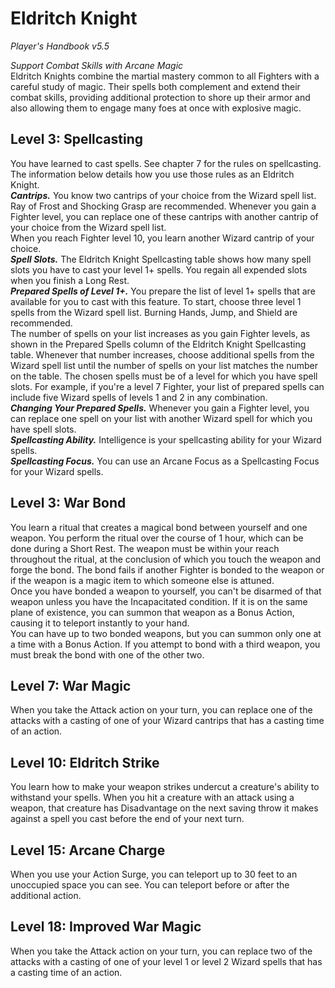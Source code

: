 # Eldritch Knight
*Player's Handbook v5.5*  

*Support Combat Skills with Arcane Magic*  
Eldritch Knights combine the martial mastery common to all Fighters with a careful study of magic. Their spells both complement and extend their combat skills, providing additional protection to shore up their armor and also allowing them to engage many foes at once with explosive magic.

## Level 3: Spellcasting
You have learned to cast spells. See chapter 7 for the rules on spellcasting. The information below details how you use those rules as an Eldritch Knight.  
***Cantrips.*** You know two cantrips of your choice from the Wizard spell list. Ray of Frost and Shocking Grasp are recommended. Whenever you gain a Fighter level, you can replace one of these cantrips with another cantrip of your choice from the Wizard spell list.  
When you reach Fighter level 10, you learn another Wizard cantrip of your choice.  
***Spell Slots.*** The Eldritch Knight Spellcasting table shows how many spell slots you have to cast your level 1+ spells. You regain all expended slots when you finish a Long Rest.  
***Prepared Spells of Level 1+.*** You prepare the list of level 1+ spells that are available for you to cast with this feature. To start, choose three level 1 spells from the Wizard spell list. Burning Hands, Jump, and Shield are recommended.  
The number of spells on your list increases as you gain Fighter levels, as shown in the Prepared Spells column of the Eldritch Knight Spellcasting table. Whenever that number increases, choose additional spells from the Wizard spell list until the number of spells on your list matches the number on the table. The chosen spells must be of a level for which you have spell slots. For example, if you're a level 7 Fighter, your list of prepared spells can include five Wizard spells of levels 1 and 2 in any combination.  
***Changing Your Prepared Spells.*** Whenever you gain a Fighter level, you can replace one spell on your list with another Wizard spell for which you have spell slots.  
***Spellcasting Ability.*** Intelligence is your spellcasting ability for your Wizard spells.  
***Spellcasting Focus.*** You can use an Arcane Focus as a Spellcasting Focus for your Wizard spells.

## Level 3: War Bond
You learn a ritual that creates a magical bond between yourself and one weapon. You perform the ritual over the course of 1 hour, which can be done during a Short Rest. The weapon must be within your reach throughout the ritual, at the conclusion of which you touch the weapon and forge the bond. The bond fails if another Fighter is bonded to the weapon or if the weapon is a magic item to which someone else is attuned.  
Once you have bonded a weapon to yourself, you can't be disarmed of that weapon unless you have the Incapacitated condition. If it is on the same plane of existence, you can summon that weapon as a Bonus Action, causing it to teleport instantly to your hand.  
You can have up to two bonded weapons, but you can summon only one at a time with a Bonus Action. If you attempt to bond with a third weapon, you must break the bond with one of the other two.

## Level 7: War Magic
When you take the Attack action on your turn, you can replace one of the attacks with a casting of one of your Wizard cantrips that has a casting time of an action.

## Level 10: Eldritch Strike
You learn how to make your weapon strikes undercut a creature's ability to withstand your spells. When you hit a creature with an attack using a weapon, that creature has Disadvantage on the next saving throw it makes against a spell you cast before the end of your next turn.

## Level 15: Arcane Charge
When you use your Action Surge, you can teleport up to 30 feet to an unoccupied space you can see. You can teleport before or after the additional action.

## Level 18: Improved War Magic
When you take the Attack action on your turn, you can replace two of the attacks with a casting of one of your level 1 or level 2 Wizard spells that has a casting time of an action.